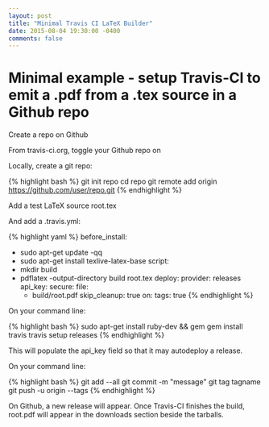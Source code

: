 ```yaml
---
layout: post
title: "Minimal Travis CI LaTeX Builder"
date: 2015-08-04 19:30:00 -0400
comments: false
---
```

# Minimal example - setup Travis-CI to emit a .pdf from a .tex source in a Github repo
Create a repo on Github

From travis-ci.org, toggle your Github repo on

Locally, create a git repo:

{% highlight bash %}
git init repo
cd repo
git remote add origin https://github.com/user/repo.git
{% endhighlight %}

Add a test LaTeX source root.tex

And add a .travis.yml:

{% highlight yaml %}
before_install:
- sudo apt-get update -qq
- sudo apt-get install texlive-latex-base
script:
- mkdir build
- pdflatex -output-directory build root.tex
deploy:
  provider: releases
  api_key:
    secure:
  file:
    - build/root.pdf
  skip_cleanup: true
  on:
    tags: true
{% endhighlight %}

On your command line:

{% highlight bash %}
sudo apt-get install ruby-dev && gem
gem install travis
travis setup releases
{% endhighlight %}

This will populate the api_key field so that it may autodeploy a release.

On your command line:

{% highlight bash %}
git add --all
git commit -m "message"
git tag tagname
git push -u origin --tags
{% endhighlight %}

On Github, a new release will appear. Once Travis-CI finishes the build, root.pdf will appear in the downloads section beside the tarballs.
